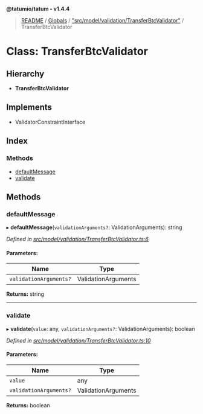 **@tatumio/tatum - v1.4.4**

> [README](../README.md) / [Globals](../globals.md) / ["src/model/validation/TransferBtcValidator"](../modules/_src_model_validation_transferbtcvalidator_.md) / TransferBtcValidator

# Class: TransferBtcValidator

## Hierarchy

* **TransferBtcValidator**

## Implements

* ValidatorConstraintInterface

## Index

### Methods

* [defaultMessage](_src_model_validation_transferbtcvalidator_.transferbtcvalidator.md#defaultmessage)
* [validate](_src_model_validation_transferbtcvalidator_.transferbtcvalidator.md#validate)

## Methods

### defaultMessage

▸ **defaultMessage**(`validationArguments?`: ValidationArguments): string

*Defined in [src/model/validation/TransferBtcValidator.ts:6](https://github.com/tatumio/tatum-js/blob/c5d1e16/src/model/validation/TransferBtcValidator.ts#L6)*

#### Parameters:

Name | Type |
------ | ------ |
`validationArguments?` | ValidationArguments |

**Returns:** string

___

### validate

▸ **validate**(`value`: any, `validationArguments?`: ValidationArguments): boolean

*Defined in [src/model/validation/TransferBtcValidator.ts:10](https://github.com/tatumio/tatum-js/blob/c5d1e16/src/model/validation/TransferBtcValidator.ts#L10)*

#### Parameters:

Name | Type |
------ | ------ |
`value` | any |
`validationArguments?` | ValidationArguments |

**Returns:** boolean
